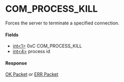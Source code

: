
# COM_PROCESS_KILL

Forces the server to terminate a specified connection.


#### Fields



* [int<1>](../protocol-data-types.md) 0xC COM_PROCESS_KILL
* [int<4>](../protocol-data-types.md) process id



#### Response


[OK Packet](../4-server-response-packets/ok_packet.md) or [ERR Packet](../4-server-response-packets/err_packet.md)

